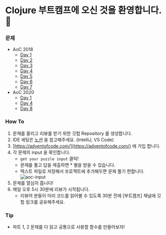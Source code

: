 # Clojure 부트캠프에 오신 것을 환영합니다. 🥳

### 문제
- AoC 2018
  - [Day 1](./aoc2018/day1.md)
  - [Day 2](./aoc2018/day2.md)
  - [Day 3](./aoc2018/day3.md)
  - [Day 4](./aoc2018/day4.md)
  - [Day 5](./aoc2018/day5.md)
  - [Day 6](./aoc2018/day6.md)
  - [Day 7](./aoc2018/day7.md)
- AoC 2020
  - [Day 1](./aoc2020/day1.md)
  - [Day 4](./aoc2020/day4.md)
  - [Day 8](./aoc2020/day8.md)

### How To
1. 문제를 올리고 리뷰를 받기 위한 깃헙 Repository 를 생성합니다.
2. IDE 세팅은 [노션](https://www.notion.so/greenlabs/Setting-IDE-2362b004362c4897be1bb404a3ed594d) 을 참고해주세요. (IntelliJ, VS Code)
3. [https://adventofcode.com/](https://adventofcode.com/) 에 가입 합니다.
4. 각 문제의 input 을 확인합니다.
   - `get your puzzle input` 클릭!
   - 문제를 풀고 답을 제출하면 * 별을 받을 수 있습니다.
   - 텍스트 파일로 저장해서 프로젝트에 추가해두면 문제 풀기 편합니다.
     ![aoc-input](https://user-images.githubusercontent.com/18068051/131147594-c435c13a-47e6-436d-afd1-85c7a5382b08.png)
5. 문제를 열심히 풉니다!
6. 매일 오후 5시 30분에 리뷰가 시작됩니다.
   - 리뷰어 분들이 미리 코드를 읽어볼 수 있도록 30분 전에 [부트캠프] 채널에 깃헙 링크를 공유해주세요.

### Tip
- 파트 1, 2 문제를 다 읽고 공통으로 사용할 함수를 만들어보자!
